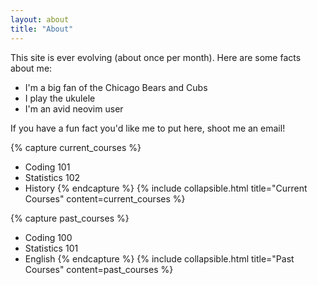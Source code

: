 ```yaml
---
layout: about
title: "About"
---
```


This site is ever evolving (about once per month). Here are some facts about me:
- I'm a big fan of the Chicago Bears and Cubs
- I play the ukulele
- I'm an avid neovim user

If you have a fun fact you'd like me to put here, shoot me an email!

{% capture current_courses %}
- Coding 101  
- Statistics 102  
- History
{% endcapture %}
{% include collapsible.html title="Current Courses" content=current_courses %}

{% capture past_courses %}
- Coding 100  
- Statistics 101  
- English
{% endcapture %}
{% include collapsible.html title="Past Courses" content=past_courses %}
